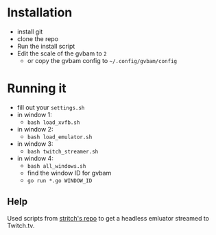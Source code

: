 


# Installation

- install git
- clone the repo
- Run the install script
- Edit the scale of the gvbam to `2`
  - or copy the gvbam config to `~/.config/gvbam/config`

# Running it

- fill out your `settings.sh`
- in window 1:
  - `bash load_xvfb.sh`
- in window 2:
  - `bash load_emulator.sh`
- in window 3:
  - `bash twitch_streamer.sh`
- in window 4:
  - `bash all_windows.sh`
  - find the window ID for gvbam
  - `go run *.go WINDOW_ID`


## Help

Used scripts from [stritch's repo](https://github.com/strich/HeadlessCrowdEmulator) to get a headless emluator streamed to Twitch.tv.



